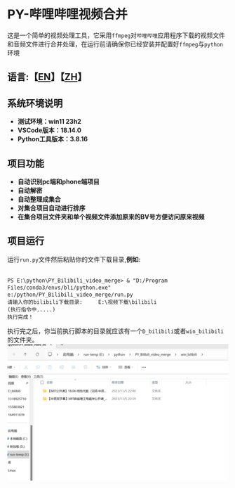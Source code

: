 # PY-哔哩哔哩视频合并

这是一个简单的视频处理工具，它采用`ffmpeg`对`哔哩哔哩`应用程序下载的视频文件和音频文件进行合并处理，在运行前请确保你已经安装并配置好`ffmpeg`与`python`环境

## 语言:【[EN](README_EN.md "English")】【[ZH](README.md "中文")】



## 系统环境说明

- **测试环境：win11 23h2**
- **VSCode版本：18.14.0**
- **Python工具版本：3.8.16**

## 项目功能

- **自动识别pc端和phone端项目**
- **自动解密**
- **自动整理成集合**
- **对集合项目自动进行排序**
- **在集合项目文件夹和单个视频文件添加原来的BV号方便访问原来视频**

## 项目运行

运行`run.py`文件然后粘贴你的文件下载目录,**例如:**

```shell

PS E:\python\PY_Bilibili_video_merge> & "D:/Program Files/conda3/envs/bli/python.exe" e:/python/PY_Bilibili_video_merge/run.py
请输入你的bilibili下载目录:     E:\视频下载\bilibili
(执行指令中.....)
执行完成！

```

执行完之后，你当前执行脚本的目录就应该有一个`D_bilibili`或者`win_bilibili`的文件夹。
![Alt text](image.png)
